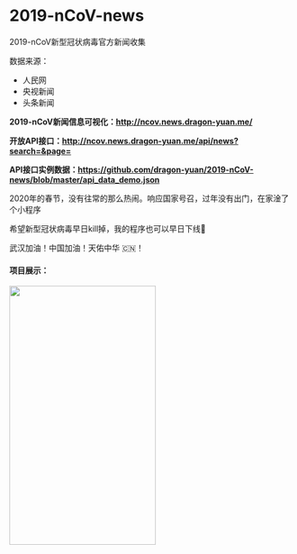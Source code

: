 # 2019-nCoV-news
2019-nCoV新型冠状病毒官方新闻收集

数据来源：

* 人民网
* 央视新闻
* 头条新闻

**2019-nCoV新闻信息可视化：http://ncov.news.dragon-yuan.me/**

**开放API接口：http://ncov.news.dragon-yuan.me/api/news?search=&page=**

**API接口实例数据：https://github.com/dragon-yuan/2019-nCoV-news/blob/master/api_data_demo.json**

2020年的春节，没有往常的那么热闹。响应国家号召，过年没有出门，在家淦了个小程序

希望新型冠状病毒早日kill掉，我的程序也可以早日下线🙏

武汉加油！中国加油！天佑中华 🇨🇳！ 

#### 项目展示：
<img src="https://img-dragon-blog.oss-cn-beijing.aliyuncs.com/github/imgs/2019-ncov-news-image.png" width="260px" height="460px">
